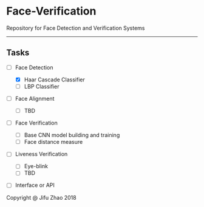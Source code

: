 # Face-Verification
Repository for Face Detection and Verification Systems

***
## Tasks
+ [ ] Face Detection
    - [x] Haar Cascade Classifier
    - [ ] LBP Classifier
+ [ ] Face Alignment
    - [ ] TBD
+ [ ] Face Verification
    - [ ] Base CNN model building and training
    - [ ] Face distance measure
+ [ ] Liveness Verification
    - [ ] Eye-blink
    - [ ] TBD
+ [ ] Interface or API


Copyright @ Jifu Zhao 2018
